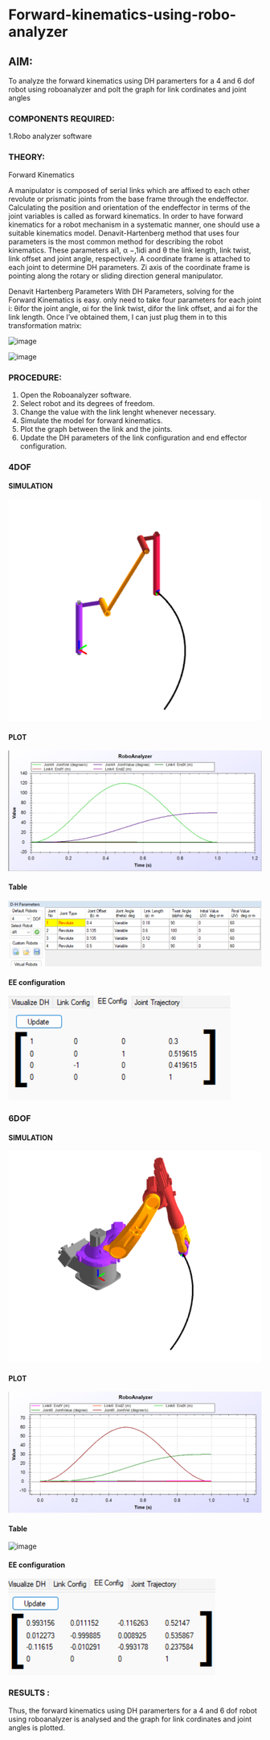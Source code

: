 # Forward-kinematics-using-robo-analyzer

## AIM: 
To analyze the forward kinematics using DH paramerters for a 4 and 6 dof robot using roboanalyzer and polt the graph for link cordinates and joint angles
### COMPONENTS REQUIRED:
1.Robo analyzer software  


### THEORY: 
  
Forward Kinematics

A manipulator is composed of serial links which are affixed to each other revolute or prismatic joints from the base frame through the endeffector. 
Calculating the position and orientation of the endeffector in terms of the joint variables is called as forward kinematics. 
In order to have forward kinematics for a robot mechanism in a systematic manner, one should use a suitable kinematics model. 
Denavit-Hartenberg method that uses four parameters is the most common method for describing the robot kinematics. 
These parameters ai1, α −,1idi and θ the link length, link twist, link offset and joint angle, respectively. 
A coordinate frame is attached to each joint to determine DH parameters. Zi axis of the coordinate frame is pointing along the rotary or sliding direction general manipulator.

Denavit Hartenberg Parameters
With DH Parameters, solving for the Forward Kinematics is easy.  only need to take four parameters for each joint 
i: θifor the joint angle, 
αi for the link twist, 
difor the link offset, and 
ai for the link length. Once I’ve obtained them, I can just plug them in to this transformation matrix:


![image](https://user-images.githubusercontent.com/36288975/170172719-ed7befc9-2894-4344-bfd5-be831bb05308.png)

 ![image](https://user-images.githubusercontent.com/36288975/170172766-b8aeb788-7fd7-4de7-b340-f04656707ebd.png)

 

### PROCEDURE:

1. Open the Roboanalyzer software.
2. Select robot and its degrees of freedom.
3. Change the value with the link lenght whenever necessary.
4. Simulate the model for forward kinematics.
5. Plot the graph between the link and the joints.
6. Update the DH parameters of the link configuration and end effector configuration.

### 4DOF

#### SIMULATION 
 ![o](./m.png)
 #### PLOT 
 ![o](./g.png)
 #### Table
 ![o](./r1.png)
 #### EE configuration
 ![o](./ee.png)
 
 ### 6DOF

#### SIMULATION 
 ![o](./1.png)
#### PLOT 
 ![o](./2.png)
#### Table
![image](https://user-images.githubusercontent.com/94530523/174303412-a45feb58-1087-4858-a92f-e8e32dd6b8f9.png)
#### EE configuration
 ![o](./3.png)

 
 
 

### RESULTS :  
Thus, the forward kinematics using DH paramerters for a 4 and 6 dof robot using roboanalyzer is analysed and the graph for link cordinates and joint angles is plotted.

